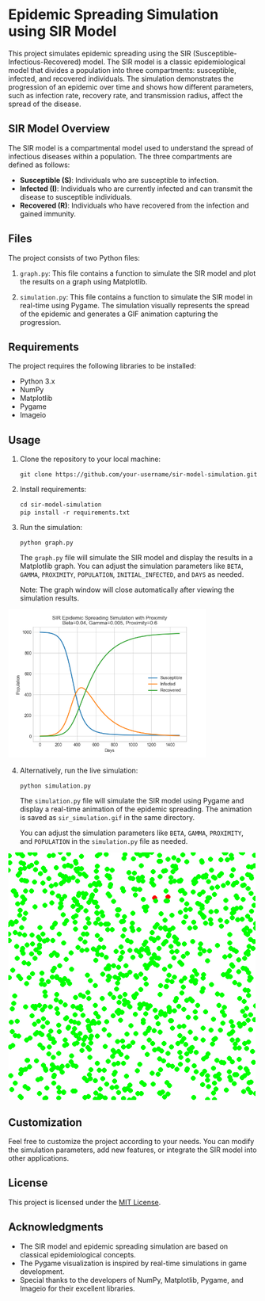 # Epidemic Spreading Simulation using SIR Model

This project simulates epidemic spreading using the SIR (Susceptible-Infectious-Recovered) model. The SIR model is a classic epidemiological model that divides a population into three compartments: susceptible, infected, and recovered individuals. The simulation demonstrates the progression of an epidemic over time and shows how different parameters, such as infection rate, recovery rate, and transmission radius, affect the spread of the disease.

## SIR Model Overview

The SIR model is a compartmental model used to understand the spread of infectious diseases within a population. The three compartments are defined as follows:

- **Susceptible (S)**: Individuals who are susceptible to infection.
- **Infected (I)**: Individuals who are currently infected and can transmit the disease to susceptible individuals.
- **Recovered (R)**: Individuals who have recovered from the infection and gained immunity.

## Files

The project consists of two Python files:

1. `graph.py`: This file contains a function to simulate the SIR model and plot the results on a graph using Matplotlib.

2. `simulation.py`: This file contains a function to simulate the SIR model in real-time using Pygame. The simulation visually represents the spread of the epidemic and generates a GIF animation capturing the progression.

## Requirements

The project requires the following libraries to be installed:

- Python 3.x
- NumPy
- Matplotlib
- Pygame
- Imageio

## Usage

1. Clone the repository to your local machine:

   ```
   git clone https://github.com/your-username/sir-model-simulation.git
   ```
2. Install requirements:

   ```
   cd sir-model-simulation
   pip install -r requirements.txt 
   ```

3. Run the simulation:

   ```
   python graph.py
   ```

   The `graph.py` file will simulate the SIR model and display the results in a Matplotlib graph. You can adjust the simulation parameters like `BETA`, `GAMMA`, `PROXIMITY`, `POPULATION`, `INITIAL_INFECTED`, and `DAYS` as needed.

   Note: The graph window will close automatically after viewing the simulation results.

<img src="sir_plot.png" alt="SIR Model Plot" width="400" height="300">

4. Alternatively, run the live simulation:

   ```
   python simulation.py
   ```

   The `simulation.py` file will simulate the SIR model using Pygame and display a real-time animation of the epidemic spreading. The animation is saved as `sir_simulation.gif` in the same directory.

   You can adjust the simulation parameters like `BETA`, `GAMMA`, `PROXIMITY`, and `POPULATION` in the `simulation.py` file as needed.

<img src="sir_simulation.gif" alt="SIR Model Simulation" width="500" height="500">

## Customization

Feel free to customize the project according to your needs. You can modify the simulation parameters, add new features, or integrate the SIR model into other applications.

## License

This project is licensed under the [MIT License](LICENSE).

## Acknowledgments

- The SIR model and epidemic spreading simulation are based on classical epidemiological concepts.
- The Pygame visualization is inspired by real-time simulations in game development.
- Special thanks to the developers of NumPy, Matplotlib, Pygame, and Imageio for their excellent libraries.
